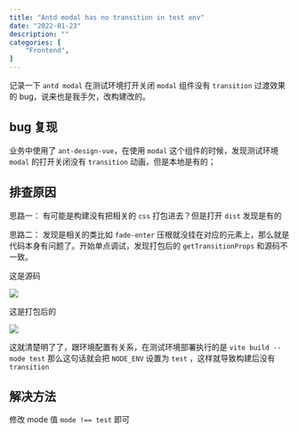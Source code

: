 ```yaml
---
title: "Antd modal has no transition in test env"
date: "2022-01-23"
description: ""
categories: [
    "Frontend",
]
---
```


记录一下 `antd modal` 在测试环境打开关闭 `modal` 组件没有 `transition` 过渡效果的 bug，说来也是我手欠，改构建改的。

<!--more-->

## bug 复现

业务中使用了 `ant-design-vue`，在使用 `modal` 这个组件的时候，发现测试环境 `modal` 的打开关闭没有 `transition` 动画，但是本地是有的；


## 排查原因

思路一：
有可能是构建没有把相关的 `css` 打包进去？但是打开 `dist` 发现是有的

思路二：
发现是相关的类比如 `fade-enter` 压根就没挂在对应的元素上，那么就是代码本身有问题了。开始单点调试，发现打包后的 `getTransitionProps` 和源码不一致。

这是源码

![](/blog/post/images/getTransitionProps.png)


这是打包后的

![](/blog/post/images/getTransition_dist.png)


这就清楚明了了，跟环境配置有关系，在测试环境部署执行的是 `vite build --mode test` 那么这句话就会把 `NODE_ENV` 设置为 `test` ，这样就导致构建后没有 `transition`


## 解决方法

修改 mode 值 `mode !== test` 即可

